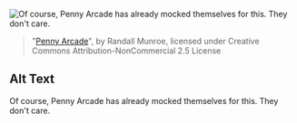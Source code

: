 ![Of course, Penny Arcade has already mocked themselves for this.  They don't care.](https://imgs.xkcd.com/comics/penny_arcade.jpg)
> "[Penny Arcade](https://xkcd.com/50/)", by Randall Munroe, licensed under Creative Commons Attribution-NonCommercial 2.5 License

## Alt Text
Of course, Penny Arcade has already mocked themselves for this.  They don't care.
